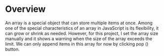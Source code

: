 # Overview

An array is a special object that can store multiple items at once. Among one of the special characteristics of an array in JavaScript is its flexibility, it can grow or shrink as needed. However, for this project, I set the array size manually and it shows a warning when the size of the array exceeds the limit. We can only append items in this array for now by clicking pop () button.